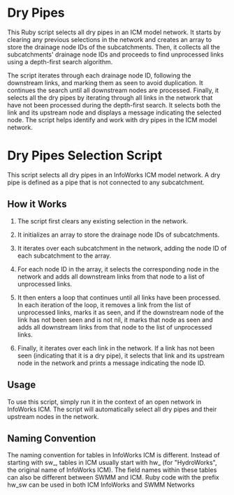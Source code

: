 # Dry Pipes

This Ruby script selects all dry pipes in an ICM model network. It starts by clearing any previous selections in the network and creates an array to store the drainage node IDs of the subcatchments. Then, it collects all the subcatchments' drainage node IDs and proceeds to find unprocessed links using a depth-first search algorithm.

The script iterates through each drainage node ID, following the downstream links, and marking them as seen to avoid duplication. It continues the search until all downstream nodes are processed. Finally, it selects all the dry pipes by iterating through all links in the network that have not been processed during the depth-first search. It selects both the link and its upstream node and displays a message indicating the selected node. The script helps identify and work with dry pipes in the ICM model network.

# Dry Pipes Selection Script

This script selects all dry pipes in an InfoWorks ICM model network. A dry pipe is defined as a pipe that is not connected to any subcatchment.

## How it Works

1. The script first clears any existing selection in the network.

2. It initializes an array to store the drainage node IDs of subcatchments.

3. It iterates over each subcatchment in the network, adding the node ID of each subcatchment to the array.

4. For each node ID in the array, it selects the corresponding node in the network and adds all downstream links from that node to a list of unprocessed links.

5. It then enters a loop that continues until all links have been processed. In each iteration of the loop, it removes a link from the list of unprocessed links, marks it as seen, and if the downstream node of the link has not been seen and is not nil, it marks that node as seen and adds all downstream links from that node to the list of unprocessed links.

6. Finally, it iterates over each link in the network. If a link has not been seen (indicating that it is a dry pipe), it selects that link and its upstream node in the network and prints a message indicating the node ID.

## Usage

To use this script, simply run it in the context of an open network in InfoWorks ICM. The script will automatically select all dry pipes and their upstream nodes in the network.

## Naming Convention

The naming convention for tables in InfoWorks ICM is different. Instead of starting with sw_, tables in ICM usually start with hw_ (for "HydroWorks", the original name of InfoWorks ICM). The field names within these tables can also be different between SWMM and ICM.  Ruby code with the prefix hw_sw can be used in both ICM InfoWorks and SWMM Networks